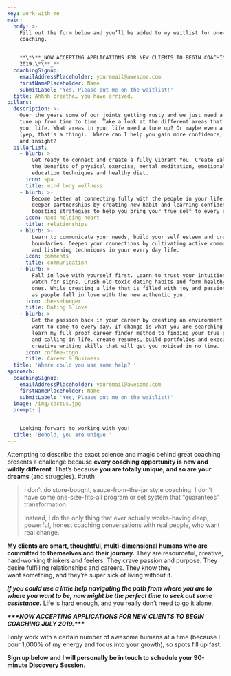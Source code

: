 ```yaml
---
key: work-with-me
main:
  body: >-
    Fill out the form below and you’ll be added to my waitlist for one-on-one
    coaching. 


    **\*\**_NOW ACCEPTING APPLICATIONS FOR NEW CLIENTS TO BEGIN COACHING JULY
    2019.\*\**_**
  coachingSignup:
    emailAddressPlaceholder: youremail@awesome.com
    firstNamePlaceholder: Name
    submitLabel: 'Yes, Please put me on the waitlist!'
  title: Ahhhh breathe… you have arrived.
pillars:
  description: >-
    Over the years some of our joints getting rusty and we just need a little
    tune up from time to time. Take a look at the different areas that make up
    your life. What areas in your life need a tune up? Or maybe even a tune down
    (yep, that’s a thing).  Where can I help you gain more confidence, strength
    and insight?
  pillarList:
    - blurb: >-
        Get ready to connect and create a fully Vibrant You. Create Balance with
        the benefits of physical exercise, mental meditation, emotional
        education techniques and healthy diet.
      icon: spa
      title: mind body wellness
    - blurb: >-
        Become better at connecting fully with the people in your life. Grow
        deeper partnerships by creating new habit and learning confidence
        boosting strategies to help you bring your true self to every encounter.
      icon: hand-holding-heart
      title: relationships
    - blurb: >-
        Learn to communicate your needs, build your self esteem and create
        boundaries. Deepen your connections by cultivating active communication
        and listening techniques in your every day life.
      icon: comments
      title: communication
    - blurb: >-
        Fall in love with yourself first. Learn to trust your intuition and
        watch for signs. Crush old toxic dating habits and form healthy new
        ones. While creating a life that is filled with joy and passion, watch
        as people fall in love with the new authentic you.
      icon: cheeseburger
      title: Dating & love
    - blurb: >-
        Get the passion back in your career by creating an environment that you
        want to come to every day. If change is what you are searching for,
        learn my full proof career finder method to finding your true passion
        and calling in life. create resumes, build portfolios and execute
        creative writing skills that will get you noticed in no time.
      icon: coffee-togo
      title: Career & Business
  title: 'Where could you use some help? '
approach:
  coachingSignup:
    emailAddressPlaceholder: youremail@awesome.com
    firstNamePlaceholder: Name
    submitLabel: 'Yes, Please put me on the waitlist!'
  image: /img/cactus.jpg
  prompt: |


    Looking forward to working with you! 
  title: 'Behold, you are unique '
---
```

Attempting to describe the exact science and magic behind great coaching presents a challenge because **every coaching opportunity is new and wildly different**. That’s because **you are totally unique, and so are your dreams** (and struggles). #truth

> I don’t do store-bought, sauce-from-the-jar style coaching. I don’t have some one-size-fits-all program or set system that “guarantees” transformation.
>
> Instead, I do the only thing that ever actually works–having deep, powerful, honest coaching conversations with real people, who want real change.

**My clients are smart, thoughtful, multi-dimensional humans who are committed to themselves and their journey.** They are resourceful, creative, hard-working thinkers and feelers. They crave passion and purpose. They desire fulfilling relationships and careers. They know they want something, and they’re super sick of living without it.

_**If you could use a little help navigating the path from where you are to where you want to be, now might be the perfect time to seek out some assistance.**_ Life is hard enough, and you really don’t need to go it alone.

_**\*\*\*NOW ACCEPTING APPLICATIONS FOR NEW CLIENTS TO BEGIN COACHING JULY 2019.\*\*\***_

I only work with a certain number of awesome humans at a time (because I pour 1,000% of my energy and focus into your growth), so spots fill up fast. 

**Sign up below and I will personally be in touch to schedule your 90-minute Discovery Session.**
